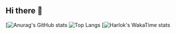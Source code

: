## Hi there 👋

<!--
**AjloriaCodex/AjloriaCodex** is a ✨ _special_ ✨ repository because its `README.md` (this file) appears on your GitHub profile.

Here are some ideas to get you started:

- 🔭 I’m currently working on ...
- 🌱 I’m currently learning ...
- 👯 I’m looking to collaborate on ...
- 🤔 I’m looking for help with ...
- 💬 Ask me about ...
- 📫 How to reach me: ...
- 😄 Pronouns: ...
- ⚡ Fun fact: ...
-->
[![Anurag's GitHub stats](https://github-readme-stats.vercel.app/api?username=AjloriaCodex)
![Top Langs](https://github-readme-stats.vercel.app/api/top-langs/?username=AjloriaCodex&layout=compact)
[![Harlok's WakaTime stats](https://github-readme-stats.vercel.app/api/wakatime?username=@AjloriaCodex)


